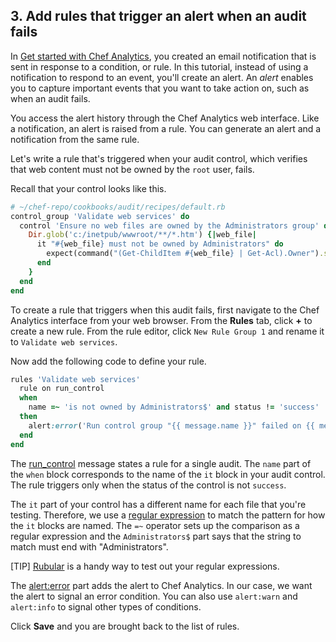 ## 3. Add rules that trigger an alert when an audit fails

In [Get started with Chef Analytics](/get-started-with-chef-analytics/linux/), you created an email notification that is sent in response to a condition, or rule. In this tutorial, instead of using a notification to respond to an event, you'll create an alert. An _alert_ enables you to capture important events that you want to take action on, such as when an audit fails.

You access the alert history through the Chef Analytics web interface. Like a notification, an alert is raised from a rule. You can generate an alert and a notification from the same rule.

Let's write a rule that's triggered when your audit control, which verifies that web content must not be owned by the `root` user, fails.

Recall that your control looks like this.

```ruby
# ~/chef-repo/cookbooks/audit/recipes/default.rb
control_group 'Validate web services' do
  control 'Ensure no web files are owned by the Administrators group' do
    Dir.glob('c:/inetpub/wwwroot/**/*.htm') {|web_file|
      it "#{web_file} must not be owned by Administrators" do
        expect(command("(Get-ChildItem #{web_file} | Get-Acl).Owner").stdout).to_not match(/Administrators$/)
      end
    }
  end
end
```

To create a rule that triggers when this audit fails, first navigate to the Chef Analytics interface from your web browser. From the **Rules** tab, click **+** to create a new rule. From the rule editor, click `New Rule Group 1` and rename it to `Validate web services`.

Now add the following code to define your rule.

```ruby
rules 'Validate web services'
  rule on run_control
  when
    name =~ 'is not owned by Administrators$' and status != 'success'
  then
    alert:error('Run control group "{{ message.name }}" failed on {{ message.run.node_name }}.')
  end
end
```

The [run_control](https://docs.chef.io/analytics_rules.html#run-control) message states a rule for a single audit. The `name` part of the `when` block corresponds to the name of the `it` block in your audit control. The rule triggers only when the status of the control is not `success`.

The `it` part of your control has a different name for each file that you're testing. Therefore, we use a [regular expression](https://docs.chef.io/analytics_rules.html#regular-expressions) to match the pattern for how the `it` blocks are named. The `=~` operator sets up the comparison as a regular expression and the `Administrators$` part says that the string to match must end with "Administrators".

[TIP] [Rubular](http://rubular.com) is a handy way to test out your regular expressions.

The [alert:error](https://docs.chef.io/analytics_rules.html#alert-level) part adds the alert to Chef Analytics. In our case, we want the alert to signal an error condition. You can also use `alert:warn` and `alert:info` to signal other types of conditions.

Click **Save** and you are brought back to the list of rules.
